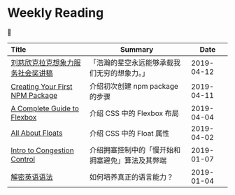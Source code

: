 # Weekly Reading

:book:

| Title                                                        | Summary                                          | Date       |
| :----------------------------------------------------------- | ------------------------------------------------ | ---------- |
| [刘慈欣克拉克想象力服务社会奖讲稿](article/06刘慈欣克拉克想象力服务社会奖讲稿.md) | 「浩瀚的星空永远能够承载我们无穷的想象力。」     | 2019-04-12 |
| [Creating Your First NPM Package](article/05creating-your-first-npm-package.md) | 介绍初次创建 npm package 的步骤                  | 2019-04-11 |
| [A Complete Guide to Flexbox](article/04a-complete-guide-to-flexbox.md) | 介绍 CSS 中的 Flexbox 布局                       | 2019-04-04 |
| [All About Floats](article/03all-about-floats.md)            | 介绍 CSS 中的 Float 属性                         | 2019-04-02 |
| [Intro to Congestion Control](article/02intro-to-congestion-control.md) | 介绍拥塞控制中的「慢开始和拥塞避免」算法及其弊端 | 2019-01-07 |
| [解密英语语法](article/01解密英语语法.md)                    | 如何培养真正的语言能力？                         | 2019-01-04 |
